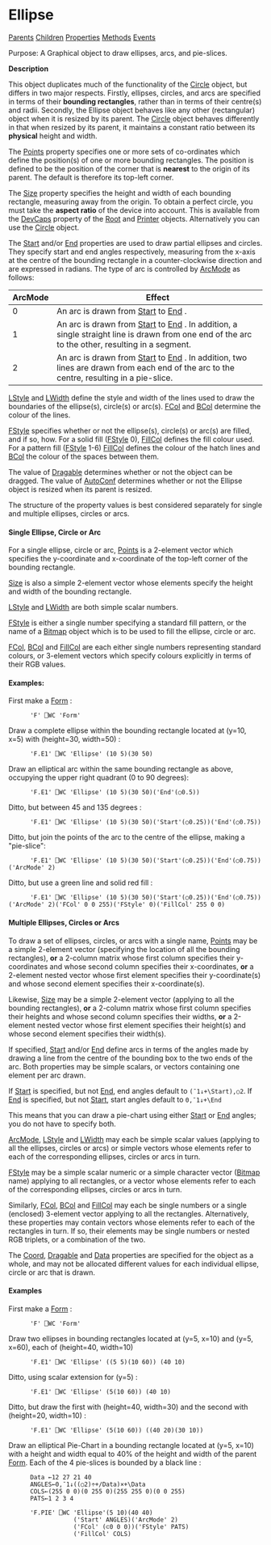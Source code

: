 




<h1 class="heading"><span class="name">Ellipse</span></h1>

[Parents](../ParentLists/Ellipse.htm) [Children](../ChildLists/Ellipse.htm) [Properties](../PropLists/Ellipse.htm) [Methods](../MethodLists/Ellipse.htm) [Events](../EventLists/Ellipse.htm)


Purpose: A Graphical object to draw ellipses, arcs, and pie-slices.


**Description**


This object duplicates much of the functionality of the [Circle](../a-z/circle.md) object, but differs in two major respects. Firstly, ellipses, circles, and arcs
are specified in terms of their **bounding rectangles**, rather than in terms
of their centre(s) and radii. Secondly, the Ellipse object behaves like any
other (rectangular) object when it is resized by its parent. The [Circle](../a-z/circle.md) object behaves differently in that when resized by its parent, it maintains a
constant ratio between its **physical** height and width.



The [Points](../a-z/points.md) property specifies one or more
sets of co-ordinates which define the position(s) of one or more bounding
rectangles. The position is defined to be the position of the corner that is **nearest** to the origin of its parent. The default is therefore its top-left corner.


The [Size](../a-z/size.md) property specifies the height and
width of each bounding rectangle, measuring away from the origin. To obtain a
perfect circle, you must take the **aspect ratio** of the device into
account. This is available from the [DevCaps](../a-z/devcaps.md) property of the [Root](../a-z/root.md) and [Printer](../a-z/printer.md) objects. Alternatively you can use the [Circle](../a-z/circle.md) object.


The [Start](../a-z/start.md) and/or [End](../a-z/end.md) properties are used to draw partial ellipses and circles. They specify start and
end angles respectively, measuring from the x-axis at the centre of the bounding
rectangle in a counter-clockwise direction and are expressed in radians. The
type of arc is controlled by [ArcMode](../a-z/arcmode.md) as
follows:


| ArcMode | Effect |
| --- | ---  |
| 0 | An arc is drawn from [Start](../a-z/start.md) to [End](../a-z/end.md) . |
| 1 | An arc is drawn from [Start](../a-z/start.md) to [End](../a-z/end.md) .       In addition, a single straight line is drawn from one end of the arc to       the other, resulting in a segment. |
| 2 | An arc is drawn from [Start](../a-z/start.md) to [End](../a-z/end.md) .       In addition, two lines are drawn from each end of the arc to the centre,       resulting in a pie-slice. |


[LStyle](../a-z/lstyle.md) and [LWidth](../a-z/lwidth.md) define the style and width of the lines used to draw the boundaries of the
ellipse(s), circle(s) or arc(s). [FCol](../a-z/fcol.md) and [BCol](../a-z/bcol.md) determine the colour of the lines.


[FStyle](../a-z/fstyle.md) specifies whether or not the
ellipse(s), circle(s) or arc(s) are filled, and if so, how. For a solid fill ([FStyle](../a-z/fstyle.md) 0), [FillCol](../a-z/fillcol.md) defines the fill colour used.
For a pattern fill ([FStyle](../a-z/fstyle.md) 1-6) [FillCol](../a-z/fillcol.md) defines the colour of the hatch lines and [BCol](../a-z/bcol.md) the colour of the spaces between them.


The value of [Dragable](../a-z/dragable.md) determines
whether or not the object can be dragged. The value of [AutoConf](../a-z/autoconf.md) determines whether or not the Ellipse object is resized when its parent is
resized.


The structure of the property values is best considered separately for single
and multiple ellipses, circles or arcs.

#### Single Ellipse, Circle or Arc


For a single ellipse, circle or arc, [Points](../a-z/points.md) is a 2-element vector which specifies the y-coordinate and x-coordinate of the
top-left corner of the bounding rectangle.


[Size](../a-z/size.md) is also a simple 2-element vector
whose elements specify the height and width of the bounding rectangle.


[LStyle](../a-z/lstyle.md) and [LWidth](../a-z/lwidth.md) are both simple scalar numbers.


[FStyle](../a-z/fstyle.md) is either a single number
specifying a standard fill pattern, or the name of a [Bitmap](../a-z/bitmap.md) object which is to be used to fill the ellipse, circle or arc.


[FCol](../a-z/fcol.md), [BCol](../a-z/bcol.md) and [FillCol](../a-z/fillcol.md) are each either single numbers
representing standard colours, or 3-element vectors which specify colours
explicitly in terms of their RGB values.

#### Examples:


First make a [Form](../a-z/form.md) :
```apl
      'F' ⎕WC 'Form'
```


Draw a complete ellipse within the bounding rectangle located at (y=10, x=5)
with (height=30, width=50) :
```apl
      'F.E1' ⎕WC 'Ellipse' (10 5)(30 50)
```


Draw an elliptical arc within the same bounding rectangle as above, occupying
the upper right quadrant (0 to 90 degrees):
```apl
      'F.E1' ⎕WC 'Ellipse' (10 5)(30 50)('End'(○0.5))
```


Ditto, but between 45 and 135 degrees :
```apl
      'F.E1' ⎕WC 'Ellipse' (10 5)(30 50)('Start'(○0.25))('End'(○0.75))
```


Ditto, but join the points of the arc to the centre of the ellipse, making a
"pie-slice":
```apl
      'F.E1' ⎕WC 'Ellipse' (10 5)(30 50)('Start'(○0.25))('End'(○0.75))('ArcMode' 2)
```


Ditto, but use a green line and solid red fill :
```apl
      'F.E1' ⎕WC 'Ellipse' (10 5)(30 50)('Start'(○0.25))('End'(○0.75))('ArcMode' 2)('FCol' 0 0 255)('FStyle' 0)('FillCol' 255 0 0)
```

#### Multiple Ellipses, Circles or Arcs


To draw a set of ellipses, circles, or arcs with a single name, [Points](../a-z/points.md) may be a simple 2-element vector (specifying the location of all the bounding
rectangles), **or** a 2-column matrix whose first column specifies their
y-coordinates and whose second column specifies their x-coordinates, **or** a
2-element nested vector whose first element specifies their y-coordinate(s) and
whose second element specifies their x-coordinate(s).


Likewise, [Size](../a-z/size.md) may be a simple 2-element
vector (applying to all the bounding rectangles), **or** a 2-column matrix
whose first column specifies their heights and whose second column specifies
their widths, **or** a 2-element nested vector whose first element specifies
their height(s) and whose second element specifies their width(s).


If specified, [Start](../a-z/start.md) and/or [End](../a-z/end.md) define arcs in terms of the angles made by drawing a line from the centre of the
bounding box to the two ends of the arc. Both properties may be simple scalars,
or vectors containing one element per arc drawn.


If [Start](../a-z/start.md) is specified, but not [End](../a-z/end.md),
end angles default to `(¯1↓+\Start),○2`.
If [End](../a-z/end.md) is specified, but not [Start](../a-z/start.md),
start angles default to `0,¯1↓+\End`


This means that you can draw a pie-chart using either [Start](../a-z/start.md) or [End](../a-z/end.md) angles; you do not have to specify both.


[ArcMode](../a-z/arcmode.md), [LStyle](../a-z/lstyle.md) and [LWidth](../a-z/lwidth.md) may each be simple scalar values
(applying to all the ellipses, circles or arcs) or simple vectors whose elements
refer to each of the corresponding ellipses, circles or arcs in turn.


[FStyle](../a-z/fstyle.md) may be a simple scalar numeric or
a simple character vector ([Bitmap](../a-z/bitmap.md) name)
applying to all rectangles, or a vector whose elements refer to each of the
corresponding ellipses, circles or arcs in turn.


Similarly, [FCol](../a-z/fcol.md), [BCol](../a-z/bcol.md) and [FillCol](../a-z/fillcol.md) may each be single numbers or a
single (enclosed) 3-element vector applying to all the rectangles.
Alternatively, these properties may contain vectors whose elements refer to each
of the rectangles in turn. If so, their elements may be single numbers or nested
RGB triplets, or a combination of the two.


The [Coord](../a-z/coord.md), [Dragable](../a-z/dragable.md) and [Data](../a-z/data.md) properties are specified for the
object as a whole, and may not be allocated different values for each individual
ellipse, circle or arc that is drawn.

#### Examples


First make a [Form](../a-z/form.md) :
```apl
      'F' ⎕WC 'Form'
```


Draw two ellipses in bounding rectangles located at (y=5, x=10) and (y=5,
x=60), each of (height=40, width=10)
```apl
      'F.E1' ⎕WC 'Ellipse' ((5 5)(10 60)) (40 10)
```


Ditto, using scalar extension for (y=5) :
```apl
      'F.E1' ⎕WC 'Ellipse' (5(10 60)) (40 10)
```


Ditto, but draw the first with (height=40, width=30) and the second with
(height=20, width=10) :
```apl
      'F.E1' ⎕WC 'Ellipse' (5(10 60)) ((40 20)(30 10))
```


Draw an elliptical Pie-Chart in a bounding rectangle located at (y=5, x=10)
with a height and width equal to 40% of the height and width of the parent [Form](../a-z/form.md).
Each of the 4 pie-slices is bounded by a black line :
```apl
      Data ←12 27 21 40
      ANGLES←0,¯1↓((○2)÷+/Data)×+\Data
      COLS←(255 0 0)(0 255 0)(255 255 0)(0 0 255)
      PATS←1 2 3 4

      'F.PIE' ⎕WC 'Ellipse'(5 10)(40 40)
                  ('Start' ANGLES)('ArcMode' 2)
                  ('FCol' (⊂0 0 0))('FStyle' PATS)
                  ('FillCol' COLS)
```


